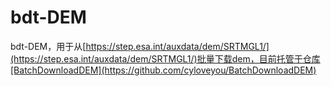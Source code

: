 # bdt-DEM
bdt-DEM，用于从[https://step.esa.int/auxdata/dem/SRTMGL1/](https://step.esa.int/auxdata/dem/SRTMGL1/)批量下载dem，目前托管于仓库[BatchDownloadDEM](https://github.com/cyloveyou/BatchDownloadDEM)
